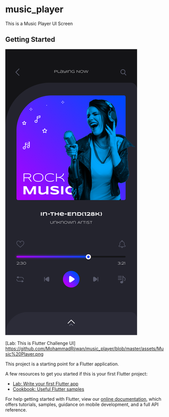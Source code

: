 # music_player

This is a Music Player UI Screen

## Getting Started

![Screenshot 2020-02-09 at 5 08 54 PM](https://github.com/MohammadRijwan/music_player/blob/master/assets/Music%20Player.png)

[Lab: This is Flutter Challenge UI]
https://github.com/MohammadRijwan/music_player/blob/master/assets/Music%20Player.png

This project is a starting point for a Flutter application.

A few resources to get you started if this is your first Flutter project:

- [Lab: Write your first Flutter app](https://flutter.dev/docs/get-started/codelab)
- [Cookbook: Useful Flutter samples](https://flutter.dev/docs/cookbook)

For help getting started with Flutter, view our
[online documentation](https://flutter.dev/docs), which offers tutorials,
samples, guidance on mobile development, and a full API reference.
